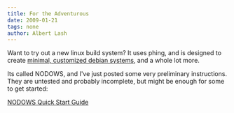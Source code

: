 ```yaml
---
title: For the Adventurous
date: 2009-01-21
tags: none
author: Albert Lash
---
```

Want to try out a new linux build system? It uses phing, and is designed to create <a href="http://www.mindeb.com/blog/">minimal, customized debian systems</a>, and a whole lot more.

Its called NODOWS, and I've just posted some very preliminary instructions. They are untested and probably incomplete, but might be enough for some to get started:

<a href="http://www.nodows.com/trac/wiki/NODOWS%20Quick%20Start">NODOWS Quick Start Guide</a>

